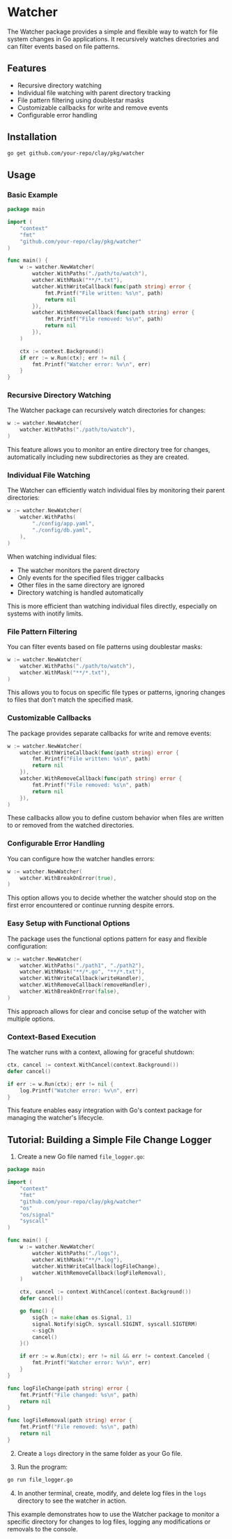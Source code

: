 # Watcher

The Watcher package provides a simple and flexible way to watch for file system changes in Go applications. It recursively watches directories and can filter events based on file patterns.

## Features

- Recursive directory watching
- Individual file watching with parent directory tracking
- File pattern filtering using doublestar masks
- Customizable callbacks for write and remove events
- Configurable error handling

## Installation

```bash
go get github.com/your-repo/clay/pkg/watcher
```

## Usage

### Basic Example

```go
package main

import (
    "context"
    "fmt"
    "github.com/your-repo/clay/pkg/watcher"
)

func main() {
    w := watcher.NewWatcher(
        watcher.WithPaths("./path/to/watch"),
        watcher.WithMask("**/*.txt"),
        watcher.WithWriteCallback(func(path string) error {
            fmt.Printf("File written: %s\n", path)
            return nil
        }),
        watcher.WithRemoveCallback(func(path string) error {
            fmt.Printf("File removed: %s\n", path)
            return nil
        }),
    )

    ctx := context.Background()
    if err := w.Run(ctx); err != nil {
        fmt.Printf("Watcher error: %v\n", err)
    }
}
```

### Recursive Directory Watching

The Watcher package can recursively watch directories for changes:

```go
w := watcher.NewWatcher(
    watcher.WithPaths("./path/to/watch"),
)
```

This feature allows you to monitor an entire directory tree for changes, automatically including new subdirectories as they are created.

### Individual File Watching

The Watcher can efficiently watch individual files by monitoring their parent directories:

```go
w := watcher.NewWatcher(
    watcher.WithPaths(
        "./config/app.yaml",
        "./config/db.yaml",
    ),
)
```

When watching individual files:
- The watcher monitors the parent directory
- Only events for the specified files trigger callbacks
- Other files in the same directory are ignored
- Directory watching is handled automatically

This is more efficient than watching individual files directly, especially on systems with inotify limits.

### File Pattern Filtering

You can filter events based on file patterns using doublestar masks:

```go
w := watcher.NewWatcher(
    watcher.WithPaths("./path/to/watch"),
    watcher.WithMask("**/*.txt"),
)
```

This allows you to focus on specific file types or patterns, ignoring changes to files that don't match the specified mask.

### Customizable Callbacks

The package provides separate callbacks for write and remove events:

```go
w := watcher.NewWatcher(
    watcher.WithWriteCallback(func(path string) error {
        fmt.Printf("File written: %s\n", path)
        return nil
    }),
    watcher.WithRemoveCallback(func(path string) error {
        fmt.Printf("File removed: %s\n", path)
        return nil
    }),
)
```

These callbacks allow you to define custom behavior when files are written to or removed from the watched directories.

### Configurable Error Handling

You can configure how the watcher handles errors:

```go
w := watcher.NewWatcher(
    watcher.WithBreakOnError(true),
)
```

This option allows you to decide whether the watcher should stop on the first error encountered or continue running despite errors.

### Easy Setup with Functional Options

The package uses the functional options pattern for easy and flexible configuration:

```go
w := watcher.NewWatcher(
    watcher.WithPaths("./path1", "./path2"),
    watcher.WithMask("**/*.go", "**/*.txt"),
    watcher.WithWriteCallback(writeHandler),
    watcher.WithRemoveCallback(removeHandler),
    watcher.WithBreakOnError(false),
)
```

This approach allows for clear and concise setup of the watcher with multiple options.

### Context-Based Execution

The watcher runs with a context, allowing for graceful shutdown:

```go
ctx, cancel := context.WithCancel(context.Background())
defer cancel()

if err := w.Run(ctx); err != nil {
    log.Printf("Watcher error: %v\n", err)
}
```

This feature enables easy integration with Go's context package for managing the watcher's lifecycle.

## Tutorial: Building a Simple File Change Logger

1. Create a new Go file named `file_logger.go`:

```go
package main

import (
    "context"
    "fmt"
    "github.com/your-repo/clay/pkg/watcher"
    "os"
    "os/signal"
    "syscall"
)

func main() {
    w := watcher.NewWatcher(
        watcher.WithPaths("./logs"),
        watcher.WithMask("**/*.log"),
        watcher.WithWriteCallback(logFileChange),
        watcher.WithRemoveCallback(logFileRemoval),
    )

    ctx, cancel := context.WithCancel(context.Background())
    defer cancel()

    go func() {
        sigCh := make(chan os.Signal, 1)
        signal.Notify(sigCh, syscall.SIGINT, syscall.SIGTERM)
        <-sigCh
        cancel()
    }()

    if err := w.Run(ctx); err != nil && err != context.Canceled {
        fmt.Printf("Watcher error: %v\n", err)
    }
}

func logFileChange(path string) error {
    fmt.Printf("File changed: %s\n", path)
    return nil
}

func logFileRemoval(path string) error {
    fmt.Printf("File removed: %s\n", path)
    return nil
}
```

2. Create a `logs` directory in the same folder as your Go file.

3. Run the program:

```bash
go run file_logger.go
```

4. In another terminal, create, modify, and delete log files in the `logs` directory to see the watcher in action.

This example demonstrates how to use the Watcher package to monitor a specific directory for changes to log files, logging any modifications or removals to the console.